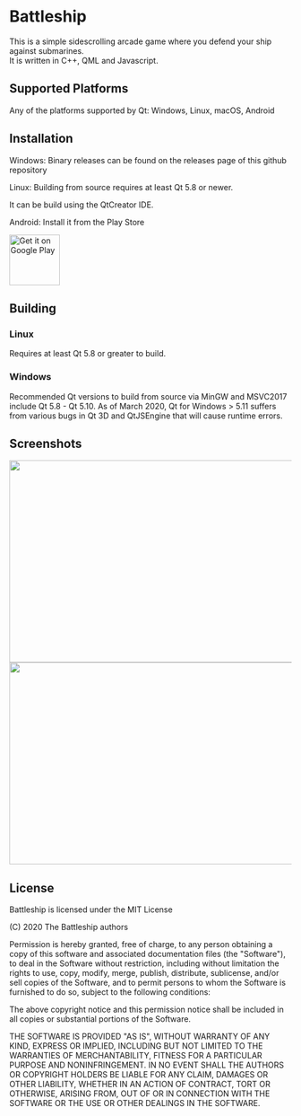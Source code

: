 # Battleship

This is a simple sidescrolling arcade game where you defend your ship against submarines.  
It is written in C++, QML and Javascript. 


## Supported Platforms
Any of the platforms supported by Qt: Windows, Linux, macOS, Android

## Installation

Windows: Binary releases can be found on the releases page of this github repository

Linux: Building from source requires at least Qt 5.8 or newer.

It can be build using the QtCreator IDE.

Android: Install it from the Play Store

<a href='https://play.google.com/store/apps/details?id=com.github.taiko000.battleship&pcampaignid=MKT-Other-global-all-co-prtnr-py-PartBadge-Mar2515-1'><img alt='Get it on Google Play' src='https://play.google.com/intl/en_us/badges/images/generic/en_badge_web_generic.png' height = '90px' /></a>

## Building

### Linux
Requires at least Qt 5.8 or greater to build.

### Windows
Recommended Qt versions to build from source via MinGW and MSVC2017 include Qt 5.8 - Qt 5.10. 
As of March 2020, Qt for Windows > 5.11 suffers from various bugs in Qt 3D and QtJSEngine that will cause runtime errors. 


## Screenshots

<img src="https://raw.githubusercontent.com/taiko000/Battleship/master/playstore/Screenshot_1.png" width="640" height="360">

<img src="https://raw.githubusercontent.com/taiko000/Battleship/master/playstore/Screenshot_0.png" width="640" height="360">

## License
Battleship is licensed under the MIT License

(C) 2020 The Battleship authors

Permission is hereby granted, free of charge, to any person obtaining a copy of this software and associated documentation files (the "Software"), to deal in the Software without restriction, including without limitation the rights to use, copy, modify, merge, publish, distribute, sublicense, and/or sell copies of the Software, and to permit persons to whom the Software is furnished to do so, subject to the following conditions:

The above copyright notice and this permission notice shall be included in all copies or substantial portions of the Software.

THE SOFTWARE IS PROVIDED "AS IS", WITHOUT WARRANTY OF ANY KIND, EXPRESS OR IMPLIED, INCLUDING BUT NOT LIMITED TO THE WARRANTIES OF MERCHANTABILITY, FITNESS FOR A PARTICULAR PURPOSE AND NONINFRINGEMENT. IN NO EVENT SHALL THE AUTHORS OR COPYRIGHT HOLDERS BE LIABLE FOR ANY CLAIM, DAMAGES OR OTHER LIABILITY, WHETHER IN AN ACTION OF CONTRACT, TORT OR OTHERWISE, ARISING FROM, OUT OF OR IN CONNECTION WITH THE SOFTWARE OR THE USE OR OTHER DEALINGS IN THE SOFTWARE.
